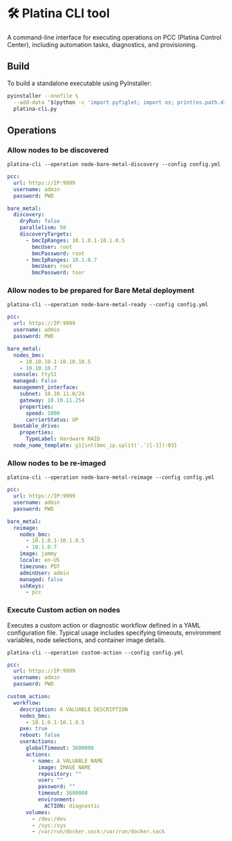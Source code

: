 # 🛠 Platina CLI tool
A command-line interface for executing operations on PCC (Platina Control Center), including automation tasks, diagnostics, and provisioning.


## Build
To build a standalone executable using PyInstaller:
```bash
pyinstaller --onefile \
  --add-data "$(python -c 'import pyfiglet; import os; print(os.path.dirname(pyfiglet.__file__) + "/fonts:pyfiglet/fonts")')" \
  platina-cli.py
```

## Operations


### Allow nodes to be discovered
```shell
platina-cli --operation node-bare-metal-discovery --config config.yml
```

```yaml
pcc:
  url: https://IP:9999
  username: admin
  password: PWD

bare_metal:
  discovery:
    dryRun: false
    parallelism: 50
    discoveryTargets:
      - bmcIpRanges: 10.1.0.1-10.1.0.5
        bmcUser: root
        bmcPassword: root
      - bmcIpRanges: 10.1.0.7
        bmcUser: root
        bmcPassword: toor

```

### Allow nodes to be prepared for Bare Metal deployment
```shell
platina-cli --operation node-bare-metal-ready --config config.yml
```

```yaml
pcc:
  url: https://IP:9999
  username: admin
  password: PWD

bare_metal:
  nodes_bmc:
    - 10.10.10.1-10.10.10.5
    - 10.10.10.7
  console: ttyS1
  managed: False
  management_interface:
    subnet: 10.10.11.0/24
    gateway: 10.10.11.254
    properties:
      speed: 1000
      carrierStatus: UP
  bootable_drive:
    properties:
      TypeLabel: Hardware RAID
  node_name_template: g1{int(bmc_ip.split('.')[-1]):03}
```

### Allow nodes to be re-imaged
```shell
platina-cli --operation node-bare-metal-reimage --config config.yml
```

```yaml
pcc:
  url: https://IP:9999
  username: admin
  password: PWD

bare_metal:
  reimage:
    nodes_bmc:
      - 10.1.0.1-10.1.0.5
      - 10.1.0.7
    image: jammy
    locale: en-US
    timezone: PDT
    adminUser: admin
    managed: false
    sshKeys:
      - pcc
```


### Execute Custom action on nodes
Executes a custom action or diagnostic workflow defined in a YAML configuration file.
Typical usage includes specifying timeouts, environment variables, node selections, and container image details.

```shell
platina-cli --operation custom-action --config config.yml
```


```yaml
pcc:
  url: https://IP:9999
  username: admin
  password: PWD

custom_action:
  workflow:
    description: A VALUABLE DESCRIPTION
    nodes_bmc:
      - 10.1.0.1-10.1.0.5
    pxe: true
    reboot: false
    userActions:
      globalTimeout: 3600000
      actions:
        - name: A VALUABLE NAME
          image: IMAGE NAME
          repository: ""
          user: ""
          password: ""
          timeout: 3600000
          environment:
            ACTION: diagnostic
      volumes:
        - /dev:/dev
        - /sys:/sys
        - /var/run/docker.sock:/var/run/docker.sock
```